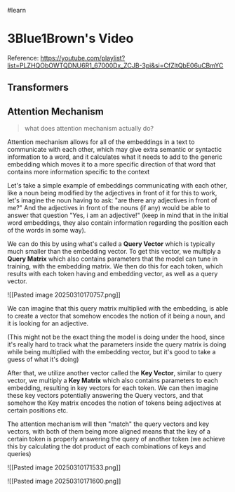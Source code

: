 #learn

# 3Blue1Brown's Video

Reference:
https://youtube.com/playlist?list=PLZHQObOWTQDNU6R1_67000Dx_ZCJB-3pi&si=CfZltQbE06uCBmYC

## Transformers



## Attention Mechanism

>what does attention mechanism actually do?

Attention mechanism allows for all of the embeddings in a text to communicate with each other, which may give extra semantic or syntactic information to a word, and it calculates what it needs to add to the generic embedding which moves it to a more specific direction of that word that contains more information specific to the context


Let's take a simple example of embeddings communicating with each other, like a noun being modified by the adjectives in front of it
for this to work, let's imagine the noun having to ask: "are there any adjectives in front of me?"
And the adjectives in front of the nouns (if any) would be able to answer that question "Yes, i am an adjective!"
(keep in mind that in the initial word embeddings, they also contain information regarding the position each of the words in some way).

We can do this by using what's called a **Query Vector** which is typically much smaller than the embedding vector.
To get this vector, we multiply a **Query Matrix** which also contains parameters that the model can tune in training, with the embedding matrix. We then do this for each token, which results with each token having and embedding vector, as well as a query vector.

![[Pasted image 20250310170757.png]] 


We can imagine that this query matrix multiplied with the embedding, is able to create a vector that somehow encodes the notion of it being a noun, and it is looking for an adjective. 

(This might not be the exact thing the model is doing under the hood, since it's really hard to track what the parameters inside the query matrix is doing while being multiplied with the embedding vector, but it's good to take a guess of what it's doing)

After that, we utilize another vector called the **Key Vector**, similar to query vector, we multiply a **Key Matrix** which also contains parameters to each embedding, resulting in key vectors for each token. We can then imagine these key vectors potentially answering the Query vectors, and that somehow the Key matrix encodes the notion of tokens being adjectives at certain positions etc.

The attention mechanism will then "match" the query vectors and key vectors, with both of them being more aligned means that the key of a certain token is properly answering the query of another token (we achieve this by calculating the dot product of each combinations of keys and queries)

![[Pasted image 20250310171533.png]]


![[Pasted image 20250310171600.png]]

